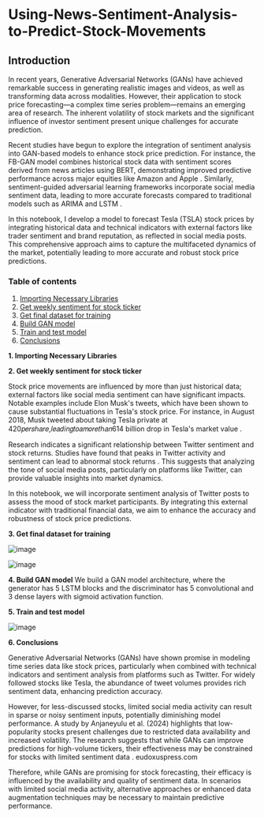 # Using-News-Sentiment-Analysis-to-Predict-Stock-Movements

## Introduction

In recent years, Generative Adversarial Networks (GANs) have achieved remarkable success in generating realistic images and videos, as well as transforming data across modalities. However, their application to stock price forecasting—a complex time series problem—remains an emerging area of research. The inherent volatility of stock markets and the significant influence of investor sentiment present unique challenges for accurate prediction.

Recent studies have begun to explore the integration of sentiment analysis into GAN-based models to enhance stock price prediction. For instance, the FB-GAN model combines historical stock data with sentiment scores derived from news articles using BERT, demonstrating improved predictive performance across major equities like Amazon and Apple . Similarly, sentiment-guided adversarial learning frameworks incorporate social media sentiment data, leading to more accurate forecasts compared to traditional models such as ARIMA and LSTM .

In this notebook, I develop a model to forecast Tesla (TSLA) stock prices by integrating historical data and technical indicators with external factors like trader sentiment and brand reputation, as reflected in social media posts. This comprehensive approach aims to capture the multifaceted dynamics of the market, potentially leading to more accurate and robust stock price predictions.

### Table of contents
1. [Importing Necessary Libraries](#section-one)
2. [Get weekly sentiment for stock ticker](#section-two)
3. [Get final dataset for training](#section-three)
4. [Build GAN model](#section-four)
5. [Train and test model](#section-five)
6. [Conclusions](#section-six)

**1. Importing Necessary Libraries**



**2. Get weekly sentiment for stock ticker**

Stock price movements are influenced by more than just historical data; external factors like social media sentiment can have significant impacts. Notable examples include Elon Musk's tweets, which have been shown to cause substantial fluctuations in Tesla's stock price. For instance, in August 2018, Musk tweeted about taking Tesla private at 420𝑝𝑒𝑟𝑠ℎ𝑎𝑟𝑒,𝑙𝑒𝑎𝑑𝑖𝑛𝑔𝑡𝑜𝑎𝑚𝑜𝑟𝑒𝑡ℎ𝑎𝑛614 billion drop in Tesla's market value .

Research indicates a significant relationship between Twitter sentiment and stock returns. Studies have found that peaks in Twitter activity and sentiment can lead to abnormal stock returns . This suggests that analyzing the tone of social media posts, particularly on platforms like Twitter, can provide valuable insights into market dynamics.

In this notebook, we will incorporate sentiment analysis of Twitter posts to assess the mood of stock market participants. By integrating this external indicator with traditional financial data, we aim to enhance the accuracy and robustness of stock price predictions.

**3. Get final dataset for training**

![image](https://github.com/user-attachments/assets/648e7508-8e6e-41dd-a0ce-56842de780ba)

![image](https://github.com/user-attachments/assets/87f3abb7-e675-48cc-bf99-ae0be41c2698)

**4. Build GAN model**
We build a GAN model architecture, where the generator has 5 LSTM blocks and the discriminator has 5 convolutional and 3 dense layers with sigmoid activation function.


**5. Train and test model**

![image](https://github.com/user-attachments/assets/cf361942-2e78-4a9f-a197-e4f957dc49da)


**6. Conclusions**

Generative Adversarial Networks (GANs) have shown promise in modeling time series data like stock prices, particularly when combined with technical indicators and sentiment analysis from platforms such as Twitter. For widely followed stocks like Tesla, the abundance of tweet volumes provides rich sentiment data, enhancing prediction accuracy.

However, for less-discussed stocks, limited social media activity can result in sparse or noisy sentiment inputs, potentially diminishing model performance. A study by Anjaneyulu et al. (2024) highlights that low-popularity stocks present challenges due to restricted data availability and increased volatility. The research suggests that while GANs can improve predictions for high-volume tickers, their effectiveness may be constrained for stocks with limited sentiment data .
eudoxuspress.com

Therefore, while GANs are promising for stock forecasting, their efficacy is influenced by the availability and quality of sentiment data. In scenarios with limited social media activity, alternative approaches or enhanced data augmentation techniques may be necessary to maintain predictive performance.
